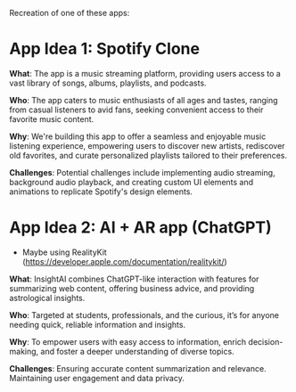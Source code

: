 Recreation of one of these apps:
# App Idea 1: Spotify Clone
 **What**: The app is a music streaming platform, providing users access to a vast library of songs, albums, playlists, and podcasts.

**Who**: The app caters to music enthusiasts of all ages and tastes, ranging from casual listeners to avid fans, seeking convenient access to their favorite music content.

**Why**: We're building this app to offer a seamless and enjoyable music listening experience, empowering users to discover new artists, rediscover old favorites, and curate personalized playlists tailored to their preferences.

**Challenges**: Potential challenges include implementing audio streaming, background audio playback, and creating custom UI elements and animations to replicate Spotify's design elements.
# App Idea 2: AI + AR app (ChatGPT) 
* Maybe using RealityKit (https://developer.apple.com/documentation/realitykit/)


**What**: InsightAI combines ChatGPT-like interaction with features for summarizing web content, offering business advice, and providing astrological insights.

**Who**: Targeted at students, professionals, and the curious, it’s for anyone needing quick, reliable information and insights.

**Why**: To empower users with easy access to information, enrich decision-making, and foster a deeper understanding of diverse topics.

**Challenges**: Ensuring accurate content summarization and relevance.
Maintaining user engagement and data privacy.
    